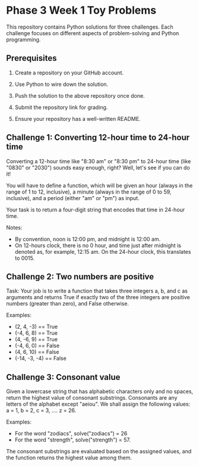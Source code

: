 # Phase 3 Week 1 Toy Problems

This repository contains Python solutions for three challenges. Each challenge focuses on different aspects of problem-solving and Python programming.

## Prerequisites

1. Create a repository on your GitHub account.

2. Use Python to wire down the solution.

3. Push the solution to the above repository once done.

4. Submit the repository link for grading.

5. Ensure your repository has a well-written README.

## Challenge 1: Converting 12-hour time to 24-hour time

Converting a 12-hour time like "8:30 am" or "8:30 pm" to 24-hour time (like "0830" or "2030") sounds easy enough, right? Well, let's see if you can do it!

You will have to define a function, which will be given an hour (always in the range of 1 to 12, inclusive), a minute (always in the range of 0 to 59, inclusive), and a period (either "am" or "pm") as input.

Your task is to return a four-digit string that encodes that time in 24-hour time.

Notes:

- By convention, noon is 12:00 pm, and midnight is 12:00 am.
- On 12-hours clock, there is no 0 hour, and time just after midnight is denoted as, for example, 12:15 am. On the 24-hour clock, this translates to 0015.

## Challenge 2: Two numbers are positive

Task:
Your job is to write a function that takes three integers a, b, and c as arguments and returns True if exactly two of the three integers are positive numbers (greater than zero), and False otherwise.

Examples:

- (2, 4, -3) == True
- (-4, 6, 8) == True
- (4, -6, 9) == True
- (-4, 6, 0) == False
- (4, 6, 10) == False
- (-14, -3, -4) == False

## Challenge 3: Consonant value

Given a lowercase string that has alphabetic characters only and no spaces, return the highest value of consonant substrings. Consonants are any letters of the alphabet except "aeiou". We shall assign the following values: a = 1, b = 2, c = 3, .... z = 26.

Examples:

- For the word "zodiacs", solve("zodiacs") = 26
- For the word "strength", solve("strength") = 57.

The consonant substrings are evaluated based on the assigned values, and the function returns the highest value among them.
